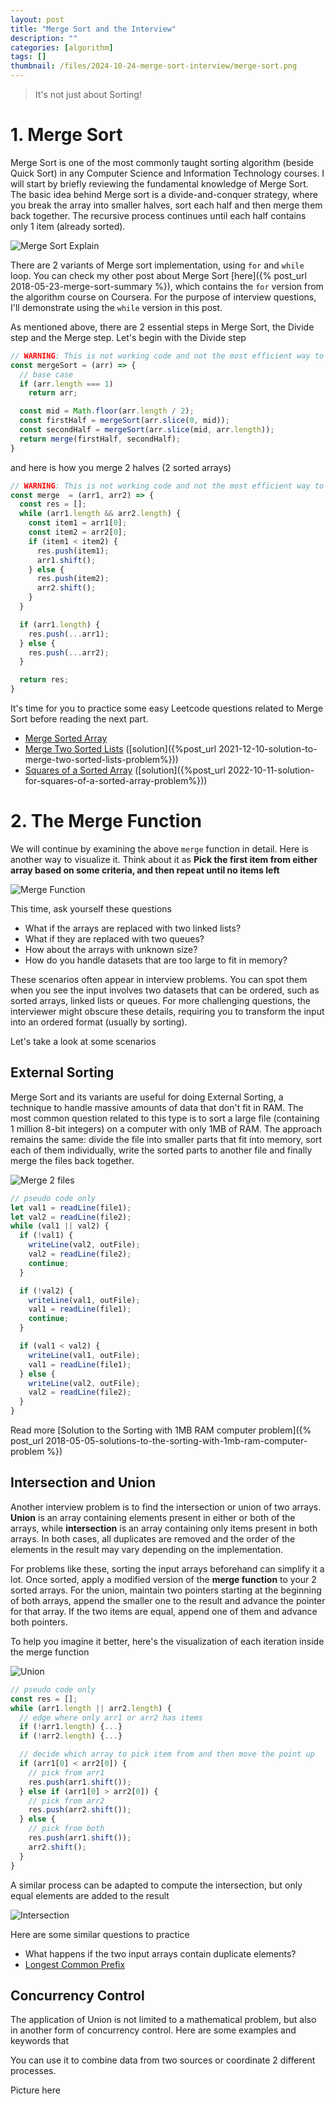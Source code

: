 ```yaml
---
layout: post
title: "Merge Sort and the Interview"
description: ""
categories: [algorithm]
tags: []
thumbnail: /files/2024-10-24-merge-sort-interview/merge-sort.png
---
```


> It's not just about Sorting!

# 1. Merge Sort

Merge Sort is one of the most commonly taught sorting algorithm (beside Quick Sort)
in any Computer Science and Information Technology courses. I will start by briefly reviewing the
fundamental knowledge of Merge Sort. The basic idea behind Merge sort is a divide-and-conquer
strategy, where you break the array into smaller halves, sort each half and then merge them back
together. The recursive process continues until each half contains only 1 item (already sorted).

![Merge Sort Explain](/files/2024-10-24-merge-sort-interview/merge-sort.png)

There are 2 variants of Merge sort implementation, using `for` and `while` loop. You can check my
other post about Merge Sort [here]({% post_url 2018-05-23-merge-sort-summary %}), which contains
the `for` version from the algorithm course on Coursera. For the purpose of
interview questions, I'll demonstrate using the `while` version in this post.

As mentioned above, there are 2 essential steps in Merge Sort, the Divide step and the Merge step.
Let's begin with the Divide step

```javascript
// WARNING: This is not working code and not the most efficient way to do
const mergeSort = (arr) => {
  // base case
  if (arr.length === 1)
    return arr;

  const mid = Math.floor(arr.length / 2);
  const firstHalf = mergeSort(arr.slice(0, mid));
  const secondHalf = mergeSort(arr.slice(mid, arr.length));
  return merge(firstHalf, secondHalf);
}
```

and here is how you merge 2 halves (2 sorted arrays)
```javascript
// WARNING: This is not working code and not the most efficient way to do
const merge  = (arr1, arr2) => {
  const res = [];
  while (arr1.length && arr2.length) {
    const item1 = arr1[0];
    const item2 = arr2[0];
    if (item1 < item2) {
      res.push(item1);
      arr1.shift();
    } else {
      res.push(item2);
      arr2.shift();
    }
  }

  if (arr1.length) {
    res.push(...arr1);
  } else {
    res.push(...arr2);
  }

  return res;
}
```

It's time for you to practice some easy Leetcode questions related to Merge Sort before reading the
next part.
- [Merge Sorted Array](https://leetcode.com/problems/merge-sorted-array/description/)
- [Merge Two Sorted Lists](https://leetcode.com/problems/merge-two-sorted-lists/description/)
([solution]({%post_url 2021-12-10-solution-to-merge-two-sorted-lists-problem%}))
- [Squares of a Sorted Array](https://leetcode.com/problems/squares-of-a-sorted-array/description/)
([solution]({%post_url 2022-10-11-solution-for-squares-of-a-sorted-array-problem%}))

# 2. The Merge Function

We will continue by examining the above `merge` function in detail. Here is another way to
visualize it. Think about it as
**Pick the first item from either array based on some criteria, and then repeat until no items left**

![Merge Function](/files/2024-10-24-merge-sort-interview/merge-function.png)

This time, ask yourself these questions
- What if the arrays are replaced with two linked lists?
- What if they are replaced with two queues?
- How about the arrays with unknown size?
- How do you handle datasets that are too large to fit in memory?

These scenarios often appear in interview problems. You can spot them when
you see the input involves two datasets that can be ordered, such as sorted arrays, linked lists
or queues. For more challenging questions, the interviewer might obscure these details, requiring
you to transform the input into an ordered format (usually by sorting).

Let's take a look at some scenarios

## External Sorting

Merge Sort and its variants are useful for doing External Sorting, a technique to
handle massive amounts of data that don't fit in RAM. The most common question related to this
type is to sort a large file (containing 1 million 8-bit integers) on a computer with only
1MB of RAM. The approach remains the same: divide the file into smaller parts that fit into memory,
sort each of them individually, write the sorted parts to another file and finally merge the
files back together.

![Merge 2 files](/files/2024-10-24-merge-sort-interview/merge-file.png)

```javascript
// pseudo code only
let val1 = readLine(file1);
let val2 = readLine(file2);
while (val1 || val2) {
  if (!val1) {
    writeLine(val2, outFile);
    val2 = readLine(file2);
    continue;
  }

  if (!val2) {
    writeLine(val1, outFile);
    val1 = readLine(file1);
    continue;
  }

  if (val1 < val2) {
    writeLine(val1, outFile);
    val1 = readLine(file1);
  } else {
    writeLine(val2, outFile);
    val2 = readLine(file2);
  }
}
```

Read more [Solution to the Sorting with 1MB RAM computer problem]({% post_url 2018-05-05-solutions-to-the-sorting-with-1mb-ram-computer-problem %})

## Intersection and Union

Another interview problem is to find the intersection
or union of two arrays. **Union** is an array containing elements present in either or both of the
arrays, while **intersection** is an array containing only items present in both arrays. In both
cases, all duplicates are removed and the order of the elements in the result may vary depending on
the implementation.

For problems like these, sorting the input arrays beforehand can simplify it a lot. Once sorted,
apply a modified version of the **merge function** to your 2 sorted arrays. For the union, maintain
two pointers starting at the beginning of both arrays, append the smaller one to the result and
advance the pointer for that array. If the two items are equal, append one of them and advance both
pointers.

To help you imagine it better, here's the visualization of each iteration inside the merge function

![Union](/files/2024-10-24-merge-sort-interview/union.png)

```javascript
// pseudo code only
const res = [];
while (arr1.length || arr2.length) {
  // edge where only arr1 or arr2 has items
  if (!arr1.length) {...}
  if (!arr2.length) {...}

  // decide which array to pick item from and then move the point up
  if (arr1[0] < arr2[0]) {
    // pick from arr1
    res.push(arr1.shift());
  } else if (arr1[0] > arr2[0]) {
    // pick from arr2
    res.push(arr2.shift());
  } else {
    // pick from both
    res.push(arr1.shift());
    arr2.shift();
  }
}
```

A similar process can be adapted to compute the intersection, but only equal elements are added to
the result

![Intersection](/files/2024-10-24-merge-sort-interview/intersection.png)

Here are some similar questions to practice
- What happens if the two input arrays contain duplicate elements?
- [Longest Common Prefix](https://leetcode.com/explore/featured/card/top-interview-questions-easy/127/strings/887/)

## Concurrency Control

The application of Union is not limited to a mathematical problem, but also in another form of
concurrency control. Here are some examples and keywords that 

You can use it to combine data from two sources or coordinate 2 different
processes.

Picture here
